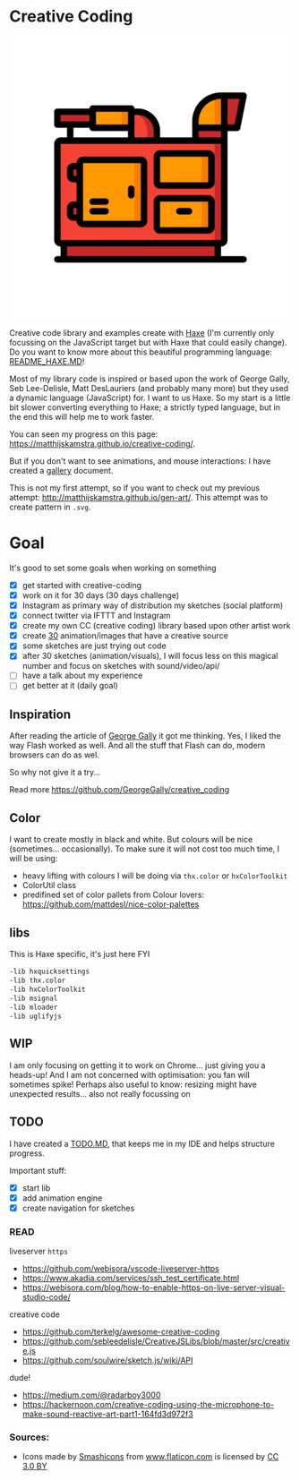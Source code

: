 # Creative Coding

![](icon.jpg)

Creative code library and examples create with [Haxe](http://www.haxe.org) (I'm currently only focussing on the JavaScript target but with Haxe that could easily change). Do you want to know more about this beautiful programming language: [README_HAXE.MD](README_HAXE.MD)!

Most of my library code is inspired or based upon the work of George Gally, Seb Lee-Delisle, Matt DesLauriers (and probably many more) but they used a dynamic language (JavaScript) for. I want to us Haxe. So my start is a little bit slower converting everything to Haxe; a strictly typed language, but in the end this will help me to work faster.

You can seen my progress on this page: <https://matthijskamstra.github.io/creative-coding/>.

But if you don't want to see animations, and mouse interactions: I have created a [gallery](GALLERY.md) document.

This is not my first attempt, so if you want to check out my previous attempt: <http://matthijskamstra.github.io/gen-art/>. This attempt was to create pattern in `.svg`.

# Goal

It's good to set some goals when working on something

- [x] get started with creative-coding
- [x] work on it for 30 days (30 days challenge)
- [x] Instagram as primary way of distribution my sketches (social platform)
- [x] connect twitter via IFTTT and Instagram
- [x] create my own CC (creative coding) library based upon other artist work
- [x] create [30](GALLERY.md) animation/images that have a creative source
- [x] some sketches are just trying out code
- [x] after 30 sketches (animation/visuals), I will focus less on this magical number and focus on sketches with sound/video/api/
- [ ] have a talk about my experience 
- [ ] get better at it (daily goal)

## Inspiration

After reading the article of [George Gally](https://hackernoon.com/creative-coding-basics-4d623af1c647) it got me thinking.
Yes, I liked the way Flash worked as well. And all the stuff that Flash can do, modern browsers can do as wel.

So why not give it a try...

Read more <https://github.com/GeorgeGally/creative_coding>


## Color

I want to create mostly in black and white. But colours will be nice (sometimes... occasionally).
To make sure it will not cost too much time, I will be using:

- heavy lifting with colours I will be doing via `thx.color` or `hxColorToolkit`
- ColorUtil class
- predifined set of color pallets from Colour lovers: <https://github.com/mattdesl/nice-color-palettes>


## libs

This is Haxe specific, it's just here FYI

```
-lib hxquicksettings
-lib thx.color
-lib hxColorToolkit
-lib msignal
-lib mloader
-lib uglifyjs
```

## WIP

I am only focusing on getting it to work on Chrome... just giving you a heads-up!
And I am not concerned with optimisation: you fan will sometimes spike!
Perhaps also useful to know: resizing might have unexpected results... also not really focussing on

## TODO

I have created a [TODO.MD](TODO.MD), that keeps me in my IDE and helps structure progress.

Important stuff:

- [x] start lib
- [x] add animation engine
- [x] create navigation for sketches

### READ

liveserver `https`

- https://github.com/webisora/vscode-liveserver-https
- https://www.akadia.com/services/ssh_test_certificate.html
- https://webisora.com/blog/how-to-enable-https-on-live-server-visual-studio-code/

creative code

- https://github.com/terkelg/awesome-creative-coding
- https://github.com/sebleedelisle/CreativeJSLibs/blob/master/src/creative.js
- https://github.com/soulwire/sketch.js/wiki/API

dude!

- https://medium.com/@radarboy3000
- https://hackernoon.com/creative-coding-using-the-microphone-to-make-sound-reactive-art-part1-164fd3d972f3


### Sources:


- <div>Icons made by <a href="https://www.flaticon.com/authors/smashicons" title="Smashicons">Smashicons</a> from <a href="https://www.flaticon.com/" title="Flaticon">www.flaticon.com</a> is licensed by <a href="http://creativecommons.org/licenses/by/3.0/" 			    title="Creative Commons BY 3.0" target="_blank">CC 3.0 BY</a></div>